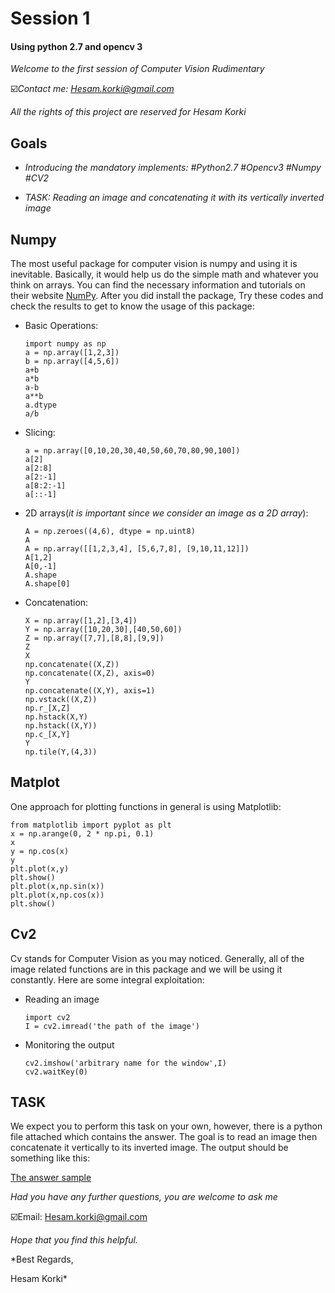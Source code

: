 # **Session 1**

#### **Using python 2.7 and opencv 3**

*Welcome to the first session of Computer Vision Rudimentary*

☑️*Contact me: Hesam.korki@gmail.com*

*All the rights of this project are reserved for Hesam Korki*

## **Goals**

- *Introducing the mandatory implements: #Python2.7 #Opencv3 #Numpy #CV2*

- *TASK: Reading an image and concatenating it with its vertically inverted image*

## **Numpy**
The most useful package for computer vision is numpy and using it is inevitable. Basically, it would help us do the simple math and whatever you think on arrays. You can find the necessary information and tutorials on their website [NumPy](http://www.numpy.org/).
After you did install the package, Try these codes and check the results to get to know the usage of this package:
- Basic Operations: 
    ```
    import numpy as np
    a = np.array([1,2,3])
    b = np.array([4,5,6])
    a+b
    a*b
    a-b
    a**b
    a.dtype
    a/b
    
    ```
- Slicing:  
    ```
    a = np.array([0,10,20,30,40,50,60,70,80,90,100])
    a[2]
    a[2:8]
    a[2:-1]
    a[8:2:-1]
    a[::-1]
    ```
- 2D arrays(*it is important since we consider an image as a 2D array*):
    ```
    A = np.zeroes((4,6), dtype = np.uint8)
    A
    A = np.array([[1,2,3,4], [5,6,7,8], [9,10,11,12]])
    A[1,2]
    A[0,-1]
    A.shape
    A.shape[0]
    
    ```
 - Concatenation:
    ```
    X = np.array([1,2],[3,4])
    Y = np.array([10,20,30],[40,50,60])
    Z = np.array([7,7],[8,8],[9,9])
    Z
    X
    np.concatenate((X,Z))
    np.concatenate((X,Z), axis=0)
    Y
    np.concatenate((X,Y), axis=1)
    np.vstack((X,Z))
    np.r_[X,Z]
    np.hstack(X,Y)
    np.hstack((X,Y))
    np.c_[X,Y]
    Y
    np.tile(Y,(4,3))
    
    ```
       



## **Matplot**
One approach for plotting functions in general is using Matplotlib:

    
    
    from matplotlib import pyplot as plt
    x = np.arange(0, 2 * np.pi, 0.1)
    x
    y = np.cos(x)
    y
    plt.plot(x,y)
    plt.show()
    plt.plot(x,np.sin(x))
    plt.plot(x,np.cos(x))
    plt.show()
    
    
   


## **Cv2**
Cv stands for Computer Vision as you may noticed. Generally, all of the image related functions are in this package and we will be using it constantly.
Here are some integral exploitation:

- Reading an image
    ```
    import cv2
    I = cv2.imread('the path of the image')
    ```
- Monitoring the output
    ```
    cv2.imshow('arbitrary name for the window',I)
    cv2.waitKey(0)
    ```
## **TASK**
We expect you to perform this task on your own, however, there is a python file attached which contains the answer. The goal is to read an image then concatenate it vertically to its inverted image.
The output should be something like this:

[The answer sample](http://hesamkorki.com/wp-content/uploads/2018/09/Screen-Shot-2018-09-12-at-16.57.21.png)


*Had you have any further questions, you are welcome to ask me*

☑️Email: Hesam.korki@gmail.com

*Hope that you find this helpful.*

*Best Regards,

Hesam Korki*

